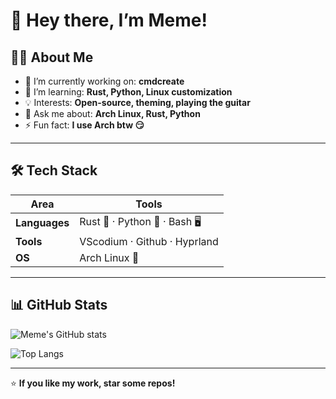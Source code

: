 # 👋 Hey there, I’m Meme!  

## 🧑‍💻 About Me  
- 🔭 I’m currently working on: **cmdcreate**
- 🌱 I’m learning: **Rust, Python, Linux customization**
- 💡 Interests: **Open-source, theming, playing the guitar**
- 💬 Ask me about: **Arch Linux, Rust, Python**
- ⚡ Fun fact: **I use Arch btw 😏**

---

## 🛠️ Tech Stack  
| Area | Tools |
|-------|-------|
| **Languages** | Rust 🦀 · Python 🐍 · Bash 🖥️ |
| **Tools** | VScodium · Github · Hyprland |
| **OS** | Arch Linux 🐧 |

---

## 📊 GitHub Stats  
![Meme's GitHub stats](https://github-readme-stats.vercel.app/api?username=Meme-Supplier&show_icons=true&theme=radical)

![Top Langs](https://github-readme-stats.vercel.app/api/top-langs/?username=Meme-Supplier&layout=compact&theme=radical)

---

⭐ **If you like my work, star some repos!**

